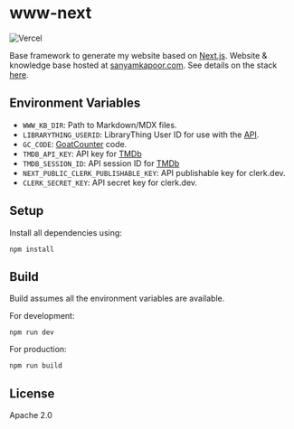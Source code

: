 # www-next

![Vercel](https://vercelbadge.vercel.app/api/activatedgeek/www-next)

Base framework to generate my website based on [Next.js](https://nextjs.org).
Website & knowledge base hosted at [sanyamkapoor.com](https://sanyamkapoor.com).
See details on the stack [here](https://sanyamkapoor.com/kb/the-stack).

## Environment Variables

- `WWW_KB_DIR`: Path to Markdown/MDX files.
- `LIBRARYTHING_USERID`: LibraryThing User ID for use with the [API](https://wiki.librarything.com/index.php/LibraryThing_JSON_Books_API).
- `GC_CODE`: [GoatCounter](https://www.goatcounter.com) code.
- `TMDB_API_KEY`: API key for [TMDb](https://developers.themoviedb.org/3/getting-started/introduction)
- `TMDB_SESSION_ID`: API session ID for [TMDb](https://developers.themoviedb.org/3/getting-started/introduction)
- `NEXT_PUBLIC_CLERK_PUBLISHABLE_KEY`: API publishable key for clerk.dev.
- `CLERK_SECRET_KEY`: API secret key for clerk.dev.

## Setup

Install all dependencies using:
```
npm install
```

## Build

Build assumes all the environment variables are available.

For development:
```shell
npm run dev
```

For production:
```
npm run build
```

## License

Apache 2.0